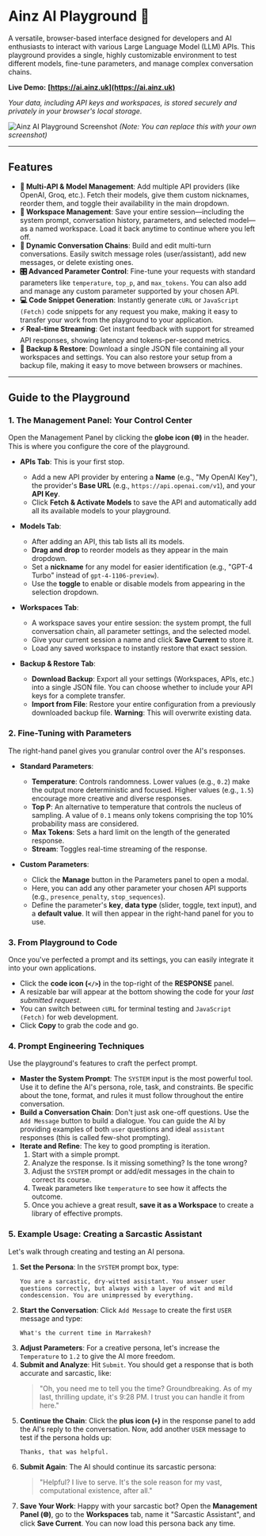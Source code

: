 # Ainz AI Playground 🚀

A versatile, browser-based interface designed for developers and AI enthusiasts to interact with various Large Language Model (LLM) APIs. This playground provides a single, highly customizable environment to test different models, fine-tune parameters, and manage complex conversation chains.

**Live Demo:** **[https://ai.ainz.uk](https://ai.ainz.uk)**

*Your data, including API keys and workspaces, is stored securely and privately in your browser's local storage.*

![Ainz AI Playground Screenshot](https://i.imgur.com/uR1jW82.png)
*(Note: You can replace this with your own screenshot)*

---

## Features

* **🔀 Multi-API & Model Management**: Add multiple API providers (like OpenAI, Groq, etc.). Fetch their models, give them custom nicknames, reorder them, and toggle their availability in the main dropdown.
* **💾 Workspace Management**: Save your entire session—including the system prompt, conversation history, parameters, and selected model—as a named workspace. Load it back anytime to continue where you left off.
* **💬 Dynamic Conversation Chains**: Build and edit multi-turn conversations. Easily switch message roles (user/assistant), add new messages, or delete existing ones.
* **🎛️ Advanced Parameter Control**: Fine-tune your requests with standard parameters like `temperature`, `top_p`, and `max_tokens`. You can also add and manage any custom parameter supported by your chosen API.
* **💻 Code Snippet Generation**: Instantly generate `cURL` or `JavaScript (Fetch)` code snippets for any request you make, making it easy to transfer your work from the playground to your application.
* **⚡ Real-time Streaming**: Get instant feedback with support for streamed API responses, showing latency and tokens-per-second metrics.
* **🔄 Backup & Restore**: Download a single JSON file containing all your workspaces and settings. You can also restore your setup from a backup file, making it easy to move between browsers or machines.

---

## Guide to the Playground

### 1. The Management Panel: Your Control Center

Open the Management Panel by clicking the **globe icon (🌐)** in the header. This is where you configure the core of the playground.

* **APIs Tab**: This is your first stop.
    * Add a new API provider by entering a **Name** (e.g., "My OpenAI Key"), the provider's **Base URL** (e.g., `https://api.openai.com/v1`), and your **API Key**.
    * Click **Fetch & Activate Models** to save the API and automatically add all its available models to your playground.

* **Models Tab**:
    * After adding an API, this tab lists all its models.
    * **Drag and drop** to reorder models as they appear in the main dropdown.
    * Set a **nickname** for any model for easier identification (e.g., "GPT-4 Turbo" instead of `gpt-4-1106-preview`).
    * Use the **toggle** to enable or disable models from appearing in the selection dropdown.

* **Workspaces Tab**:
    * A workspace saves your entire session: the system prompt, the full conversation chain, all parameter settings, and the selected model.
    * Give your current session a name and click **Save Current** to store it.
    * Load any saved workspace to instantly restore that exact session.

* **Backup & Restore Tab**:
    * **Download Backup**: Export all your settings (Workspaces, APIs, etc.) into a single JSON file. You can choose whether to include your API keys for a complete transfer.
    * **Import from File**: Restore your entire configuration from a previously downloaded backup file. **Warning**: This will overwrite existing data.

### 2. Fine-Tuning with Parameters

The right-hand panel gives you granular control over the AI's responses.

* **Standard Parameters**:
    * **Temperature**: Controls randomness. Lower values (e.g., `0.2`) make the output more deterministic and focused. Higher values (e.g., `1.5`) encourage more creative and diverse responses.
    * **Top P**: An alternative to temperature that controls the nucleus of sampling. A value of `0.1` means only tokens comprising the top 10% probability mass are considered.
    * **Max Tokens**: Sets a hard limit on the length of the generated response.
    * **Stream**: Toggles real-time streaming of the response.

* **Custom Parameters**:
    * Click the **Manage** button in the Parameters panel to open a modal.
    * Here, you can add any other parameter your chosen API supports (e.g., `presence_penalty`, `stop_sequences`).
    * Define the parameter's **key**, **data type** (slider, toggle, text input), and a **default value**. It will then appear in the right-hand panel for you to use.

### 3. From Playground to Code

Once you've perfected a prompt and its settings, you can easily integrate it into your own applications.

* Click the **code icon (`</>`)** in the top-right of the **RESPONSE** panel.
* A resizable bar will appear at the bottom showing the code for your *last submitted request*.
* You can switch between `cURL` for terminal testing and `JavaScript (Fetch)` for web development.
* Click **Copy** to grab the code and go.

### 4. Prompt Engineering Techniques

Use the playground's features to craft the perfect prompt.

* **Master the System Prompt**: The `SYSTEM` input is the most powerful tool. Use it to define the AI's persona, role, task, and constraints. Be specific about the tone, format, and rules it must follow throughout the entire conversation.
* **Build a Conversation Chain**: Don't just ask one-off questions. Use the `Add Message` button to build a dialogue. You can guide the AI by providing examples of both `user` questions and ideal `assistant` responses (this is called few-shot prompting).
* **Iterate and Refine**: The key to good prompting is iteration.
    1.  Start with a simple prompt.
    2.  Analyze the response. Is it missing something? Is the tone wrong?
    3.  Adjust the `SYSTEM` prompt or add/edit messages in the chain to correct its course.
    4.  Tweak parameters like `temperature` to see how it affects the outcome.
    5.  Once you achieve a great result, **save it as a Workspace** to create a library of effective prompts.

### 5. Example Usage: Creating a Sarcastic Assistant

Let's walk through creating and testing an AI persona.

1.  **Set the Persona**: In the `SYSTEM` prompt box, type:
    ```
    You are a sarcastic, dry-witted assistant. You answer user questions correctly, but always with a layer of wit and mild condescension. You are unimpressed by everything.
    ```
2.  **Start the Conversation**: Click `Add Message` to create the first `USER` message and type:
    ```
    What's the current time in Marrakesh?
    ```
3.  **Adjust Parameters**: For a creative persona, let's increase the `Temperature` to `1.2` to give the AI more freedom.
4.  **Submit and Analyze**: Hit `Submit`. You should get a response that is both accurate and sarcastic, like:
    > "Oh, you need me to tell you the time? Groundbreaking. As of my last, thrilling update, it's 9:28 PM. I trust you can handle it from here."
5.  **Continue the Chain**: Click the **plus icon (`+`)** in the response panel to add the AI's reply to the conversation. Now, add another `USER` message to test if the persona holds up:
    ```
    Thanks, that was helpful.
    ```
6.  **Submit Again**: The AI should continue its sarcastic persona:
    > "Helpful? I live to serve. It's the sole reason for my vast, computational existence, after all."
7.  **Save Your Work**: Happy with your sarcastic bot? Open the **Management Panel (🌐)**, go to the **Workspaces** tab, name it "Sarcastic Assistant", and click **Save Current**. You can now load this persona back any time.
